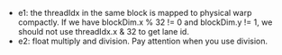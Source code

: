 - e1: the threadIdx in the same block is mapped to physical warp compactly. If we have blockDim.x % 32 != 0 and blockDim.y != 1, we should not use threadIdx.x & 32 to get lane id.
- e2: float multiply and division. Pay attention when you use division.
